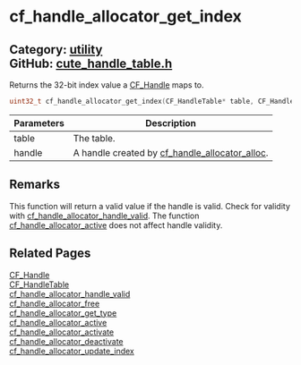 [//]: # (This file is automatically generated by Cute Framework's docs parser.)
[//]: # (Do not edit this file by hand!)
[//]: # (See: https://github.com/RandyGaul/cute_framework/blob/master/samples/docs_parser.cpp)
[](../header.md ':include')

# cf_handle_allocator_get_index

Category: [utility](/api_reference?id=utility)  
GitHub: [cute_handle_table.h](https://github.com/RandyGaul/cute_framework/blob/master/include/cute_handle_table.h)  
---

Returns the 32-bit index value a [CF_Handle](/utility/cf_handle.md) maps to.

```cpp
uint32_t cf_handle_allocator_get_index(CF_HandleTable* table, CF_Handle handle);
```

Parameters | Description
--- | ---
table | The table.
handle | A handle created by [cf_handle_allocator_alloc](/utility/cf_handle_allocator_alloc.md).

## Remarks

This function will return a valid value if the handle is valid. Check for validity with [cf_handle_allocator_handle_valid](/utility/cf_handle_allocator_handle_valid.md). The
function [cf_handle_allocator_active](/utility/cf_handle_allocator_active.md) does not affect handle validity.

## Related Pages

[CF_Handle](/utility/cf_handle.md)  
[CF_HandleTable](/utility/cf_handletable.md)  
[cf_handle_allocator_handle_valid](/utility/cf_handle_allocator_handle_valid.md)  
[cf_handle_allocator_free](/utility/cf_handle_allocator_free.md)  
[cf_handle_allocator_get_type](/utility/cf_handle_allocator_get_type.md)  
[cf_handle_allocator_active](/utility/cf_handle_allocator_active.md)  
[cf_handle_allocator_activate](/utility/cf_handle_allocator_activate.md)  
[cf_handle_allocator_deactivate](/utility/cf_handle_allocator_deactivate.md)  
[cf_handle_allocator_update_index](/utility/cf_handle_allocator_update_index.md)  
